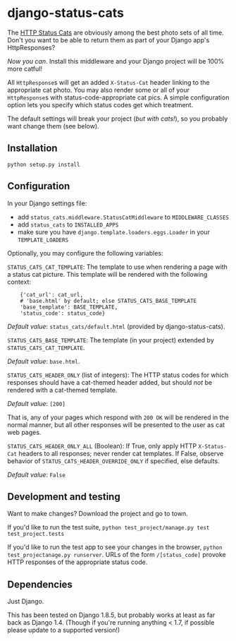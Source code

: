 # django-status-cats

The [HTTP Status Cats](https://www.flickr.com/photos/girliemac/albums/72157628409467125/with/6540643319/) are obviously among the best photo sets of all time. Don't you want to be able to return them as part of your Django app's HttpResponses?

_Now you can_.  Install this middleware and your Django project will be 100% more catful!

All `HttpResponse`s will get an added `X-Status-Cat` header linking to the appropriate cat photo. You may also render some or all of your `HttpResponse`s with status-code-appropriate cat pics. A simple configuration option lets you specify which status codes get which treatment.

The default settings will break your project (_but with cats!_), so you probably want change them (see below).

## Installation

`python setup.py install`

## Configuration

In your Django settings file:
* add `status_cats.middleware.StatusCatMiddleware` to `MIDDLEWARE_CLASSES`
* add `status_cats` to `INSTALLED_APPS` 
* make sure you have `django.template.loaders.eggs.Loader` in your `TEMPLATE_LOADERS`

Optionally, you may configure the following variables:

`STATUS_CATS_CAT_TEMPLATE`: The template to use when rendering a page with a status cat picture. This template will be rendered with the following context:
```
    {'cat_url': cat_url,
    # 'base.html' by default; else STATUS_CATS_BASE_TEMPLATE
    'base_template': BASE_TEMPLATE, 
    'status_code': status_code}
```

_Default value_: `status_cats/default.html` (provided by django-status-cats).

`STATUS_CATS_BASE_TEMPLATE`: The template (in your project) extended by `STATUS_CATS_CAT_TEMPLATE`.

_Default value_: `base.html`.

`STATUS_CATS_HEADER_ONLY` (list of integers): The HTTP status codes for which responses should have a cat-themed header added, but should _not_ be rendered with a cat-themed template.

_Default value_: `[200]`

That is, any of your pages which respond with `200 OK` will be rendered in the normal manner, but all other responses will be presented to the user as cat web pages.

`STATUS_CATS_HEADER_ONLY_ALL` (Boolean): If True, only apply HTTP `X-Status-Cat` headers to all responses; never render cat templates. If False, observe behavior of `STATUS_CATS_HEADER_OVERRIDE_ONLY` if specified, else defaults.

_Default value_: `False`

## Development and testing

Want to make changes? Download the project and go to town.

If you'd like to run the test suite,
`python test_project/manage.py test test_project.tests`

If you'd like to run the test app to see your changes in the browser,
`python test_projectanage.py runserver`. URLs of the form `/[status_code]` provoke HTTP responses of the appropriate status code.

## Dependencies
Just Django.

This has been tested on Django 1.8.5, but probably works at least as far back as Django 1.4. (Though if you're running anything < 1.7, if possible please  update to a supported version!)